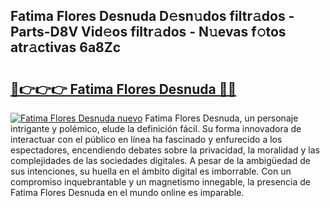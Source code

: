 ## Fatima Flores Desnuda D𝚎sn𝚞dos filtr𝚊dos - Parts-D8V Vid𝚎os filtr𝚊dos - N𝚞evas f𝚘tos atr𝚊ctivas 6a8Zc

# <h2><a href="http://mb0cq8.tromn.icu/?c=Fatima+Flores+Desnuda">🔗👉👉👉 Fatima Flores Desnuda 🔗🔗</a></h2>

[![Fatima Flores Desnuda nuevo](https://i.imgur.com/pEAQMta.gif)](http://mb0cq8.tromn.icu/?c=Fatima+Flores+Desnuda)
Fatima Flores Desnuda, un personaje intrigante y polémico, elude la definición fácil. Su forma innovadora de interactuar con el público en línea ha fascinado y enfurecido a los espectadores, encendiendo debates sobre la privacidad, la moralidad y las complejidades de las sociedades digitales. A pesar de la ambigüedad de sus intenciones, su huella en el ámbito digital es imborrable. Con un compromiso inquebrantable y un magnetismo innegable, la presencia de Fatima Flores Desnuda en el mundo online es imparable.
